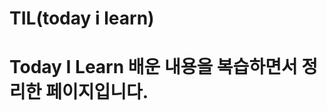 # TIL(today i learn)

# Today I Learn 배운 내용을 복습하면서 정리한 페이지입니다.  
      
     
    
  
      
   
        
    
  
    
   
  
 
  
   
   
 
 
  
   
